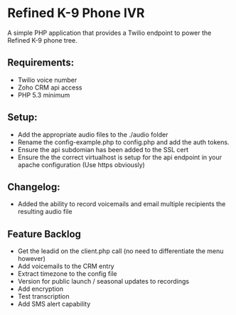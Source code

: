 # Refined K-9 Phone IVR

A simple PHP application that provides a Twilio endpoint to power the Refined K-9 phone tree.

## Requirements:
 - Twilio voice number
 - Zoho CRM api access
 - PHP 5.3 minimum

## Setup:
 - Add the appropriate audio files to the ./audio folder
 - Rename the config-example.php to config.php and add the auth tokens.
 - Ensure the api subdomian has been added to the SSL cert
 - Ensure the the correct virtualhost is setup for the api endpoint in your apache configuration (Use https obviously)

## Changelog:
 - Added the ability to record voicemails and email multiple recipients the resulting audio file

## Feature Backlog
 - Get the leadid on the client.php call (no need to differentiate the menu however)
 - Add voicemails to the CRM entry
 - Extract timezone to the config file
 - Version for public launch / seasonal updates to recordings
 - Add encryption
 - Test transcription
 - Add SMS alert capability